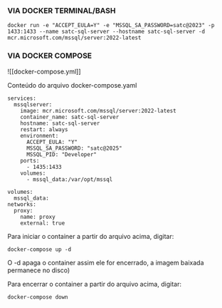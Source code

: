 ### **VIA DOCKER TERMINAL/BASH**

```
docker run -e "ACCEPT_EULA=Y" -e "MSSQL_SA_PASSWORD=satc@2023" -p 1433:1433 --name satc-sql-server --hostname satc-sql-server -d mcr.microsoft.com/mssql/server:2022-latest
```

### **VIA DOCKER COMPOSE**

![[docker-compose.yml]]

Conteúdo do arquivo docker-compose.yaml

```
services:
  mssqlserver:
    image: mcr.microsoft.com/mssql/server:2022-latest
    container_name: satc-sql-server
    hostname: satc-sql-server
    restart: always
    environment:
      ACCEPT_EULA: "Y"
      MSSQL_SA_PASSWORD: "satc@2025"
      MSSQL_PID: "Developer"
    ports:
      - 1435:1433
    volumes:
      - mssql_data:/var/opt/mssql
  
volumes:
  mssql_data:
networks:
  proxy:
    name: proxy
    external: true
```

Para iniciar o container a partir do arquivo acima, digitar:

```
docker-compose up -d
```

O -d apaga o container assim ele for encerrado, a imagem baixada permanece no disco)

Para encerrar o container a partir do arquivo acima, digitar:

```
docker-compose down
```
